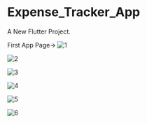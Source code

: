 # Expense_Tracker_App

A New Flutter Project.

First App Page-> ![1](https://github.com/Faizan-Khan0007/Expense_Tracker_App/assets/163722458/bd5b44dd-b945-41d9-99b1-065d2a23f5d1)



![2](https://github.com/Faizan-Khan0007/Expense_Tracker_App/assets/163722458/2b15f5cf-43a2-4527-956f-59dcded9829a)



![3](https://github.com/Faizan-Khan0007/Expense_Tracker_App/assets/163722458/aafdc757-5a77-4e11-8f4a-5fd3e6ca22cf)



![4](https://github.com/Faizan-Khan0007/Expense_Tracker_App/assets/163722458/d75d8ce8-31c1-4c20-8336-028fc2a2f2b5)



![5](https://github.com/Faizan-Khan0007/Expense_Tracker_App/assets/163722458/a92be683-ee36-4671-b108-88615206ee59)



![6](https://github.com/Faizan-Khan0007/Expense_Tracker_App/assets/163722458/479b4225-139e-43b6-a86c-30b78a90b82a)
